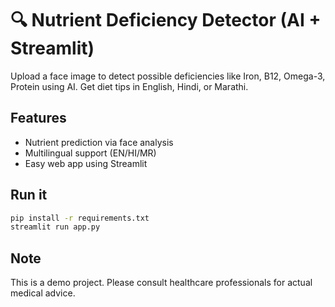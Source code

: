 # 🔍 Nutrient Deficiency Detector (AI + Streamlit)

Upload a face image to detect possible deficiencies like Iron, B12, Omega-3, Protein using AI. 
Get diet tips in English, Hindi, or Marathi.

## Features
- Nutrient prediction via face analysis
- Multilingual support (EN/HI/MR)
- Easy web app using Streamlit

## Run it
```bash
pip install -r requirements.txt
streamlit run app.py
```

## Note
This is a demo project. Please consult healthcare professionals for actual medical advice.
